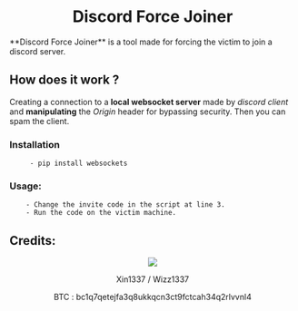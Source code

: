 
<div align="center"> 
<h1>Discord Force Joiner</h1>
</div>
**Discord Force Joiner** is a tool made for forcing the victim to join a discord server.


## How does it work ?

Creating a connection to a **local websocket server** made by *discord client* and **manipulating** the *Origin* header for bypassing security. Then you can spam the client.

### Installation
```
	 - pip install websockets
```

###  Usage:
```
	- Change the invite code in the script at line 3.
	- Run the code on the victim machine.
```

##  Credits:
<div align="center"> 
<img src="https://cdn.discordapp.com/avatars/757285135807676477/832dc0851cd839109afff4a6bb699831.webp">
 <p> Xin1337 / Wizz1337</p>
BTC : bc1q7qetejfa3q8ukkqcn3ct9fctcah34q2rlvvnl4
 </div>

